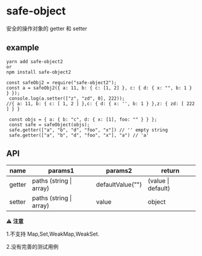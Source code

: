 # safe-object

安全的操作对象的 getter 和 setter

## example

```
yarn add safe-object2
or
npm install safe-object2

const safeObj2 = require("safe-object2");
const a = safeObj2({ a: 11, b: { c: [1, 2] }, c: { d: { x: "", b: 1 } } });
 console.log(a.setter(["z", "zd", 0], 222));
//{ a: 11, b: { c: [ 1, 2 ] },c: { d: { x: '', b: 1 } },z: { zd: [ 222 ] } }

 const objs = { a: { b: "c", d: { x: [1], foo: "" } } };
 const safe = safeObject(objs);
 safe.getter(["a", "b", "d", "foo", "x"]) // '' empty string
 safe.getter(["a", "b", "d", "foo", "x"], "a") // 'a'

```

## API

| name   | params1                 | params2          | return             |
| ------ | ----------------------- | ---------------- | ------------------ |
| getter | paths (string \| array) | defaultValue("") | (value \| default) |
| setter | paths (string \| array) | value            | object             |

**⚠ 注意 ️**

1.不支持 Map,Set,WeakMap,WeakSet.

2.没有完善的测试用例
